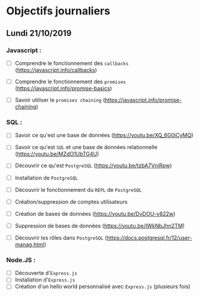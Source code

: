 # Objectifs journaliers

## Lundi 21/10/2019

### Javascript : 

  * [ ] Comprendre le fonctionnement des `callbacks` (https://javascript.info/callbacks)
  * [ ] Comprendre le fonctionnement des `promises` (https://javascript.info/promise-basics)
  * [ ] Savoir utiliser le `promises chaining` (https://javascript.info/promise-chaining)


### SQL :

* [ ] Savoir ce qu'est une base de données (https://youtu.be/XQ_6G0iCyMQ)
* [ ] Savoir ce qu'est `SQL` et une base de données relationnelle (https://youtu.be/MZdO1UbTG4U)
* [ ] Découvrir ce qu'est `PostgreSQL` (https://youtu.be/tzbA7VniRpw)
* [ ] Installation de `PostgreSQL`
* [ ] Découvrir le fonctionnement du `REPL` de `PostgreSQL`
* [ ] Création/suppression de comptes utilisateurs
* [ ] Création de bases de données (https://youtu.be/DvDOU-v822w)
* [ ] Suppression de bases de données (https://youtu.be/IWkNbJhn2TM)
* [ ] Découvrir les rôles dans `PostgreSQL` (https://docs.postgresql.fr/12/user-manag.html)


### Node.JS : 

* [ ] Découverte d'`Express.js`
* [ ] Installation d'`Express.js`
* [ ] Création d'un hello world personnalisé avec `Express.js` (plusieurs fois)
